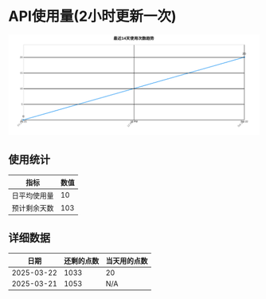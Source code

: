 # API使用量(2小时更新一次)



 ![走势图](./chart.svg)

## 使用统计

| 指标 | 数值 |
|------|------|
| 日平均使用量 | 10 |
| 预计剩余天数 | 103 |

## 详细数据

| 日期 | 还剩的点数 | 当天用的点数 |
|------|------------|-------------|
| 2025-03-22 | 1033 | 20 |
| 2025-03-21 | 1053 | N/A |
